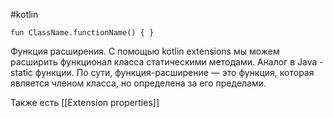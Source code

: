 #kotlin

`fun ClassName.functionName() { }`

Функция расширения. С помощью kotlin extensions мы можем расширить функционал класса статическими методами. Аналог в Java - static функции.
По сути, функция-расширение — это функция, которая является членом класса, но определена за его пределами.

Также есть [[Extension properties]]